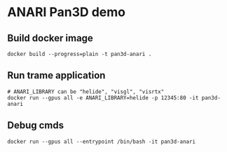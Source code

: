 # ANARI Pan3D demo

## Build docker image

```
docker build --progress=plain -t pan3d-anari .
```

## Run trame application

```
# ANARI_LIBRARY can be "helide", "visgl", "visrtx"
docker run --gpus all -e ANARI_LIBRARY=helide -p 12345:80 -it pan3d-anari 
```

## Debug cmds

```
docker run --gpus all --entrypoint /bin/bash -it pan3d-anari 
```